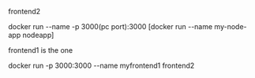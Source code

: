 frontend2

docker run --name <container name> -p 3000(pc port):3000 <image-name> 
    [docker run --name my-node-app nodeapp]

frontend1 is the one

docker run -p 3000:3000 --name myfrontend1 frontend2